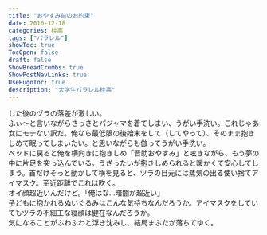 ```yaml
---
title: "おやすみ前のお約束"
date: 2016-12-18
categories: 桂高
tags: ["パラレル"]
showToc: true
TocOpen: false
draft: false
ShowBreadCrumbs: true
ShowPostNavLinks: true
UseHugoToc: true
description: "大学生パラレル桂高"
---
```


した後のヅラの落差が激しい。  
ふぃ〜と言いながらさっさとパジャマを着てしまい、うがい手洗い。これじゃあ女にモテない訳だ。俺なら最低限の後始末をして（してやって）、そのまま抱きしめて眠ってしまいたい。と思いながらも倣ってうがい手洗い。  
ベッドに戻ると俺を横向きに抱きしめ「晋助おやすみ」と呟きながら、もう夢の中に片足を突っ込んでいる。うざったいが抱きしめられると暖かくて安心してしまう。首だけそっと動かして横を見ると、ヅラの目元には蒸気の出る使い捨てアイマスク。至近距離でこれは吹く。  
オイ顔超近いんだけど。「俺はな…暗闇が超近い」  
子どもに抱かれるぬいぐるみはこんな気持ちなんだろうか。アイマスクをしていてもヅラの不細工な寝顔は健在なんだろうか。  
気になることがふわふわと浮き沈みし、結局まぶたが落ちてゆく。